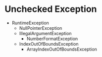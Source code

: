 # Unchecked Exception

- RuntimeException
  - NullPointerException
  - IllegalArgumentException
    - NumberFormatException
  - IndexOutOfBoundsException
    - ArrayIndexOutOfBoundsException


